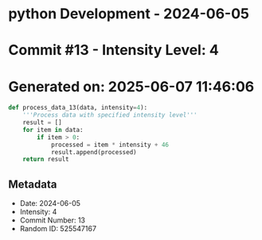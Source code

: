 ﻿# python Development - 2024-06-05
# Commit #13 - Intensity Level: 4
# Generated on: 2025-06-07 11:46:06
```python
def process_data_13(data, intensity=4):
    '''Process data with specified intensity level'''
    result = []
    for item in data:
        if item > 0:
            processed = item * intensity + 46
            result.append(processed)
    return result
```
## Metadata
- Date: 2024-06-05
- Intensity: 4
- Commit Number: 13
- Random ID: 525547167
